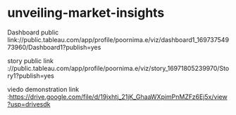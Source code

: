 # unveiling-market-insights


Dashboard public link://public.tableau.com/app/profile/poornima.e/viz/dashboard1_16973754973960/Dashboard1?publish=yes

story public link ://public.tableau.com/app/profile/poornima.e/viz/story_16971805239970/Story1?publish=yes

viedo demonstration link :https://drive.google.com/file/d/19jxhtj_21jK_GhaaWXpimPnMZFz6Ej5x/view?usp=drivesdk
